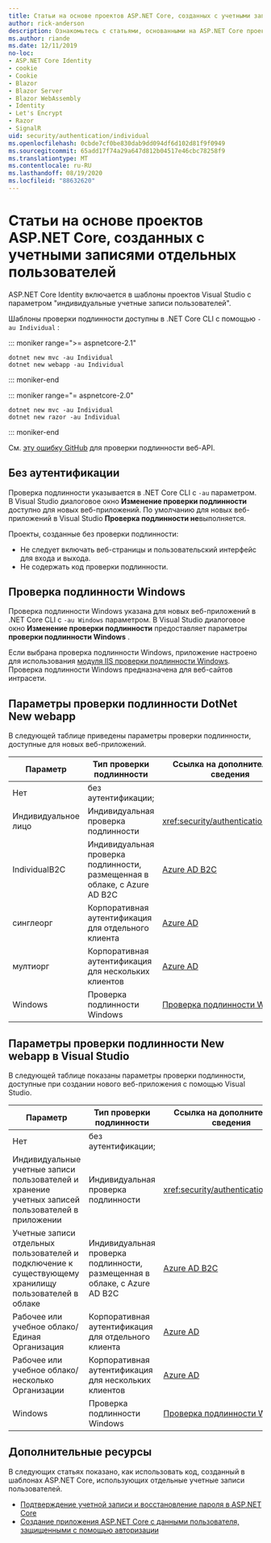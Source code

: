```yaml
---
title: Статьи на основе проектов ASP.NET Core, созданных с учетными записями отдельных пользователей
author: rick-anderson
description: Ознакомьтесь с статьями, основанными на ASP.NET Core проектах, созданных с учетными записями отдельных пользователей.
ms.author: riande
ms.date: 12/11/2019
no-loc:
- ASP.NET Core Identity
- cookie
- Cookie
- Blazor
- Blazor Server
- Blazor WebAssembly
- Identity
- Let's Encrypt
- Razor
- SignalR
uid: security/authentication/individual
ms.openlocfilehash: 0cbde7cf0be830dab9dd094df6d102d81f9f0949
ms.sourcegitcommit: 65add17f74a29a647d812b04517e46cbc78258f9
ms.translationtype: MT
ms.contentlocale: ru-RU
ms.lasthandoff: 08/19/2020
ms.locfileid: "88632620"
---
```

# <a name="articles-based-on-aspnet-core-projects-created-with-individual-user-accounts"></a>Статьи на основе проектов ASP.NET Core, созданных с учетными записями отдельных пользователей

ASP.NET Core Identity включается в шаблоны проектов Visual Studio с параметром "индивидуальные учетные записи пользователей".

Шаблоны проверки подлинности доступны в .NET Core CLI с помощью `-au Individual` :

::: moniker range=">= aspnetcore-2.1"

```dotnetcli
dotnet new mvc -au Individual
dotnet new webapp -au Individual
```

::: moniker-end

::: moniker range="= aspnetcore-2.0"

```dotnetcli
dotnet new mvc -au Individual
dotnet new razor -au Individual
```

::: moniker-end

См. [эту ошибку GitHub](https://github.com/dotnet/AspNetCore/issues/5833) для проверки подлинности веб-API.

<a name="no"></a>

## <a name="no-authentication"></a>Без аутентификации

Проверка подлинности указывается в .NET Core CLI с `-au` параметром. В Visual Studio диалоговое окно **Изменение проверки подлинности** доступно для новых веб-приложений. По умолчанию для новых веб-приложений в Visual Studio **Проверка подлинности не**выполняется.

Проекты, созданные без проверки подлинности:

* Не следует включать веб-страницы и пользовательский интерфейс для входа и выхода.
* Не содержать код проверки подлинности.

<a name="win"></a>

## <a name="windows-authentication"></a>Проверка подлинности Windows

Проверка подлинности Windows указана для новых веб-приложений в .NET Core CLI с `-au Windows` параметром. В Visual Studio диалоговое окно **Изменение проверки подлинности** предоставляет параметры **проверки подлинности Windows** .

Если выбрана проверка подлинности Windows, приложение настроено для использования [модуля IIS проверки подлинности Windows](xref:host-and-deploy/iis/modules). Проверка подлинности Windows предназначена для веб-сайтов интрасети.

## <a name="dotnet-new-webapp-authentication-options"></a>Параметры проверки подлинности DotNet New webapp

В следующей таблице приведены параметры проверки подлинности, доступные для новых веб-приложений.

| Параметр | Тип проверки подлинности | Ссылка на дополнительные сведения |
 | ----------------- | ------------ | ---------- |
| Нет            |  без аутентификации; | | 
| Индивидуальное лицо      |  Индивидуальная проверка подлинности | <xref:security/authentication/identity>
| IndividualB2C   |  Индивидуальная проверка подлинности, размещенная в облаке, с Azure AD B2C | [Azure AD B2C](/azure/active-directory-b2c/) |
| синглеорг       |  Корпоративная аутентификация для отдельного клиента | [Azure AD](/azure/active-directory/develop/quickstart-v2-aspnet-core-webapp) |
| мултиорг        |  Корпоративная аутентификация для нескольких клиентов | [Azure AD](/azure/active-directory/develop/quickstart-v2-aspnet-core-webapp) |
| Windows         |  Проверка подлинности Windows | [Проверка подлинности Windows](xref:security/authentication/windowsauth)

## <a name="visual-studio-new-webapp-authentication-options"></a>Параметры проверки подлинности New webapp в Visual Studio

В следующей таблице показаны параметры проверки подлинности, доступные при создании нового веб-приложения с помощью Visual Studio.

| Параметр | Тип проверки подлинности | Ссылка на дополнительные сведения |
 | ----------------- | ------------ | ---------- |
| Нет            |  без аутентификации; | | 
| Индивидуальные учетные записи пользователей и хранение учетных записей пользователей в приложении |  Индивидуальная проверка подлинности | <xref:security/authentication/identity> |
| Учетные записи отдельных пользователей и подключение к существующему хранилищу пользователей в облаке |  Индивидуальная проверка подлинности, размещенная в облаке, с Azure AD B2C | [Azure AD B2C](/azure/active-directory-b2c/) |
| Рабочее или учебное облако/Единая Организация  |  Корпоративная аутентификация для отдельного клиента | [Azure AD](/azure/active-directory/develop/quickstart-v2-aspnet-core-webapp) |
| Рабочее или учебное облако/несколько Организации |  Корпоративная аутентификация для нескольких клиентов | [Azure AD](/azure/active-directory/develop/quickstart-v2-aspnet-core-webapp) |
| Windows         |  Проверка подлинности Windows | [Проверка подлинности Windows](xref:security/authentication/windowsauth)

## <a name="additional-resources"></a>Дополнительные ресурсы

В следующих статьях показано, как использовать код, созданный в шаблонах ASP.NET Core, использующих отдельные учетные записи пользователей.

* [Подтверждение учетной записи и восстановление пароля в ASP.NET Core](xref:security/authentication/accconfirm)
* [Создание приложения ASP.NET Core с данными пользователя, защищенными с помощью авторизации](xref:security/authorization/secure-data)
